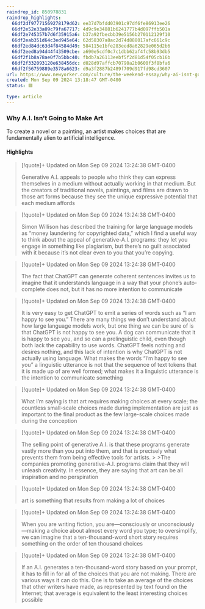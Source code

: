 ```yaml
---
raindrop_id: 850978831
raindrop_highlights:
  66df2df97771569278179d62: ee37d7bfdd03901c97df6fe86913ee26
  66df2e52e33a09c79fa67717: 4d9c9e34881b6241777b4d097ffb501a
  66df2e745357b7d6f35915a6: b37a92fbecbb39e5156b270112129f10
  66df2eab351d64c3ed945e64: 62d58307a8ac2d74d888017afc661c9c
  66df2ed84dc63d4f84584d49: 584115e1bfe283eed8a62829e065d2b6
  66df2eed8a94d44f43509cbe: a690e5cdf0c7c1dbb62af4fc58b93db5
  66df2f1b8a78ae0f7b5bbc40: fbdb7a26113eebf5f2d81d54f05cb16b
  66df2f332093120e638456dc: d028d97affcb70790a2b0600f3f8bfa6
  66df2f56759889e3578a6623: d9a3f2887b2489f709d917fd98cd3607
url: https://www.newyorker.com/culture/the-weekend-essay/why-ai-isnt-going-to-make-art
created: Mon Sep 09 2024 13:18:47 GMT-0400
status: 🟥

type: article
---
```



### Why A.I. Isn’t Going to Make Art

To create a novel or a painting, an artist makes choices that are fundamentally alien to artificial intelligence.

#### Highlights

> [!quote]+ Updated on Mon Sep 09 2024 13:24:38 GMT-0400
>
> Generative A.I. appeals to people who think they can express themselves in a medium without actually working in that medium. But the creators of traditional novels, paintings, and films are drawn to those art forms because they see the unique expressive potential that each medium affords

> [!quote]+ Updated on Mon Sep 09 2024 13:24:38 GMT-0400
>
> Simon Willison has described the training for large language models as “money laundering for copyrighted data,” which I find a useful way to think about the appeal of generative-A.I. programs: they let you engage in something like plagiarism, but there’s no guilt associated with it because it’s not clear even to you that you’re copying.

> [!quote]+ Updated on Mon Sep 09 2024 13:24:38 GMT-0400
>
> The fact that ChatGPT can generate coherent sentences invites us to imagine that it understands language in a way that your phone’s auto-complete does not, but it has no more intention to communicate

> [!quote]+ Updated on Mon Sep 09 2024 13:24:38 GMT-0400
>
> It is very easy to get ChatGPT to emit a series of words such as “I am happy to see you.” There are many things we don’t understand about how large language models work, but one thing we can be sure of is that ChatGPT is not happy to see you. A dog can communicate that it is happy to see you, and so can a prelinguistic child, even though both lack the capability to use words. ChatGPT feels nothing and desires nothing, and this lack of intention is why ChatGPT is not actually using language. What makes the words “I’m happy to see you” a linguistic utterance is not that the sequence of text tokens that it is made up of are well formed; what makes it a linguistic utterance is the intention to communicate something

> [!quote]+ Updated on Mon Sep 09 2024 13:24:38 GMT-0400
>
> What I’m saying is that art requires making choices at every scale; the countless small-scale choices made during implementation are just as important to the final product as the few large-scale choices made during the conception

> [!quote]+ Updated on Mon Sep 09 2024 13:24:38 GMT-0400
>
> The selling point of generative A.I. is that these programs generate vastly more than you put into them, and that is precisely what prevents them from being effective tools for artists.
&gt;
&gt;The companies promoting generative-A.I. programs claim that they will unleash creativity. In essence, they are saying that art can be all inspiration and no perspiration

> [!quote]+ Updated on Mon Sep 09 2024 13:24:38 GMT-0400
>
> art is something that results from making a lot of choices

> [!quote]+ Updated on Mon Sep 09 2024 13:24:38 GMT-0400
>
> When you are writing fiction, you are—consciously or unconsciously—making a choice about almost every word you type; to oversimplify, we can imagine that a ten-thousand-word short story requires something on the order of ten thousand choices

> [!quote]+ Updated on Mon Sep 09 2024 13:24:38 GMT-0400
>
> If an A.I. generates a ten-thousand-word story based on your prompt, it has to fill in for all of the choices that you are not making. There are various ways it can do this. One is to take an average of the choices that other writers have made, as represented by text found on the Internet; that average is equivalent to the least interesting choices possible
